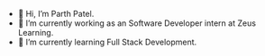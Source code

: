 - 👋 Hi, I’m Parth Patel.
- 👀 I’m currently working as an  Software Developer intern at Zeus Learning.
- 🌱 I’m currently learning Full Stack Development.

